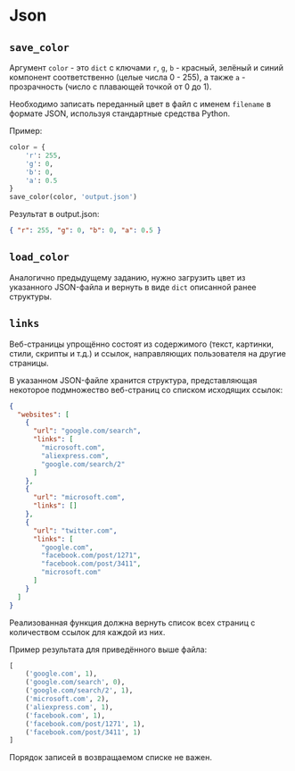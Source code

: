 # Json

## `save_color`

Аргумент `color` - это `dict` с ключами `r`, `g`, `b` -
красный, зелёный и синий компонент соответственно (целые числа 0 - 255),
а также `a` - прозрачность (число с плавающей точкой от 0 до 1).

Необходимо записать переданный цвет в файл с именем `filename` в формате JSON,
используя стандартные средства Python.

Пример:
```python
color = {
    'r': 255,
    'g': 0,
    'b': 0,
    'a': 0.5
}
save_color(color, 'output.json')
```

Результат в output.json:
```json
{ "r": 255, "g": 0, "b": 0, "a": 0.5 }
```

## `load_color`
Аналогично предыдущему заданию, нужно загрузить цвет из указанного JSON-файла
и вернуть в виде `dict` описанной ранее структуры.

## `links`
Веб-страницы упрощённо состоят из содержимого (текст, картинки, стили, скрипты и т.д.) и ссылок,
направляющих пользователя на другие страницы.

В указанном JSON-файле хранится структура, представляющая
некоторое подмножество веб-страниц со списком исходящих ссылок:


```json
{
  "websites": [
    {
      "url": "google.com/search",
      "links": [
        "microsoft.com",
        "aliexpress.com",
        "google.com/search/2"
      ]
    },
    {
      "url": "microsoft.com",
      "links": []
    },
    {
      "url": "twitter.com",
      "links": [
        "google.com",
        "facebook.com/post/1271",
        "facebook.com/post/3411",
        "microsoft.com"
      ]
    }
  ]
}
```

Реализованная функция должна вернуть список всех страниц
с количеством ссылок для каждой из них.

Пример результата для приведённого выше файла:
```python
[
    ('google.com', 1),
    ('google.com/search', 0),
    ('google.com/search/2', 1),
    ('microsoft.com', 2),
    ('aliexpress.com', 1),
    ('facebook.com', 1),
    ('facebook.com/post/1271', 1),
    ('facebook.com/post/3411', 1)
]
```

Порядок записей в возвращаемом списке не важен.
